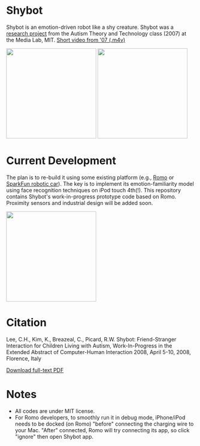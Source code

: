 Shybot
======

Shybot is an emotion-driven robot like a shy creature. Shybot was a [research project](http://affect.media.mit.edu/projects.php?id=2306 "Affective Computing Group") from the Autism 
Theory and Technology class (2007) at the Media Lab, MIT. [Short video from '07 (.m4v)](https://github.com/jackylee0424/shybot/blob/master/doc/shybot_07short.m4v?raw=true)

<img src="https://raw.github.com/jackylee0424/shybot/master/doc/shybot_07a.jpg" height=240 />
<img src="https://raw.github.com/jackylee0424/shybot/master/doc/shybot_07b.jpg" height=240 />

Current Development
======
The plan is to re-build it using some existing platform (e.g., [Romo](http://romotive.com/ "iPhone/iPod extension toy car")
or [SparkFun robotic car](https://www.sparkfun.com/products/10825)). 
The key is to implement its emotion-familiarity model using face recognition techniques on iPod touch 4th(!). 
This repository contains Shybot's work-in-progress prototype code based on Romo. Proximity sensors and industrial design will be added soon.

<img src="https://raw.github.com/jackylee0424/shybot/master/doc/shybot_13a.png" height=240 />

Citation
======
Lee, C.H., Kim, K., Breazeal, C., Picard, R.W. Shybot: Friend-Stranger Interaction for Children Living with Autism, Work-In-Progress in the Extended Abstract of Computer-Human Interaction 2008, April 5-10, 2008, Florence, Italy

[Download full-text PDF](https://github.com/jackylee0424/shybot/blob/master/reference/chi08_shybot-lee.pdf?raw=true)

Notes
======
- All codes are under MIT license.
- For Romo developers, to smoothly run it in debug mode, iPhone/iPod needs to be docked (on Romo) "before" connecting the charging wire to your Mac. "After" connected, Romo will try connecting its app, so click "ignore" then open Shybot app.

